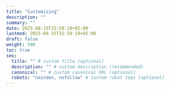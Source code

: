 ```yaml
---
title: "Customizing"
description: ""
summary: ""
date: 2025-08-15T15:59:19+02:00
lastmod: 2025-08-15T15:59:19+02:00
draft: false
weight: 500
toc: true
seo:
  title: "" # custom title (optional)
  description: "" # custom description (recommended)
  canonical: "" # custom canonical URL (optional)
  robots: "noindex, nofollow" # custom robot tags (optional)
---
```

